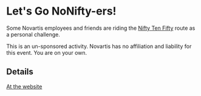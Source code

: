 # Let's Go NoNifty-ers!

Some Novartis employees and friends are riding the [Nifty Ten Fifty](http://www.niftytenfifty.com/ "Nifty Ten Fifty Event") route as a personal challenge.

This is an un-sponsored activity.  Novartis has no affiliation and liability for this event.  You are on your own.

## Details

[At the website](http://larryhengl.github.io/no-nifty/)